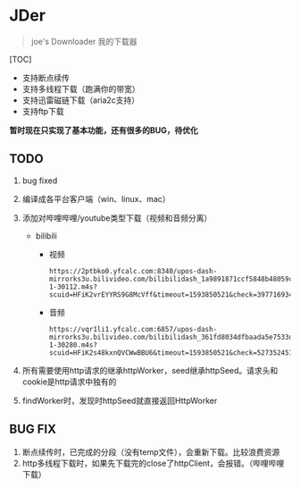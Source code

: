 # JDer
> joe's Downloader 我的下载器

[TOC]

* 支持断点续传
* 支持多线程下载（跑满你的带宽）
* 支持迅雷磁链下载（aria2c支持）
* 支持ftp下载

**暂时现在只实现了基本功能，还有很多的BUG，待优化**

## TODO 
1. bug fixed

2. 编译成各平台客户端（win、linux、mac）

3. 添加对哔哩哔哩/youtube类型下载（视频和音频分离）

   * bilibili

     * 视频

       ```
       https://2ptbko0.yfcalc.com:8340/upos-dash-mirrorks3u.bilivideo.com/bilibilidash_1a9891871ccf5848b48059cf351dffafc65d4e7f/173233842_da2-1-30112.m4s?scuid=HFiK2vrEYYRS9G8McVff&timeout=1593850521&check=3977169348&sttype=90&yfdspt=1593245721584&yfpri=150&yfopt=17&yfskip=1&yfreqid=AEyyliECJDvcAGZAAM&yftt=100&yfhost=9kalbf3.yfcache.com&yfpm=1
       ```

     * 音频

       ```
       https://vqr1li1.yfcalc.com:6857/upos-dash-mirrorks3u.bilivideo.com/bilibilidash_361fd8034dfbaada5e7533ddfcd2d443dfc40d6d/173233842_da2-1-30280.m4s?scuid=HFiK2s48kxnQVCWwBBU6&timeout=1593850521&check=527352451&sttype=90&yfdspt=1593245721581&yfpri=150&yfopt=25&yfskip=1&yfreqid=AEyyliECJDvcAGZAAK&yftt=100&yfhost=9kalbf3.yfcache.com&yfpm=1
       ```
   
4. 所有需要使用http请求的继承httpWorker，seed继承httpSeed。请求头和cookie是http请求中独有的

5. findWorker时，发现时httpSeed就直接返回HttpWorker

## BUG FIX

1. 断点续传时，已完成的分段（没有temp文件），会重新下载。比较浪费资源
2. http多线程下载时，如果先下载完的close了httpClient，会报错。（哔哩哔哩下载）



